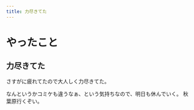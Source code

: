 ```yaml
---
title: 力尽きてた
---
```


# やったこと

## 力尽きてた

さすがに疲れてたので大人しく力尽きてた。

なんというかコミケも違うなぁ、という気持ちなので、明日も休んでいく。
秋葉原行くぞい。
